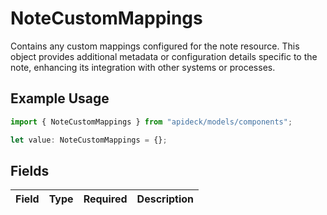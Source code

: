 # NoteCustomMappings

Contains any custom mappings configured for the note resource. This object provides additional metadata or configuration details specific to the note, enhancing its integration with other systems or processes.

## Example Usage

```typescript
import { NoteCustomMappings } from "apideck/models/components";

let value: NoteCustomMappings = {};
```

## Fields

| Field       | Type        | Required    | Description |
| ----------- | ----------- | ----------- | ----------- |